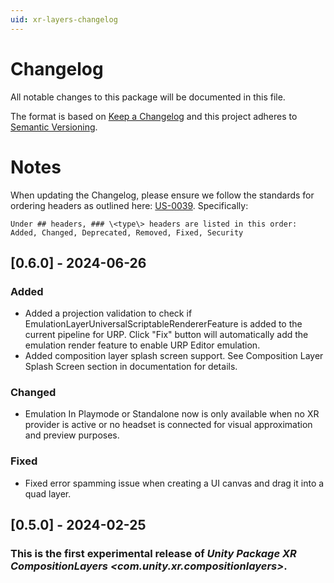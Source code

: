 ```yaml
---
uid: xr-layers-changelog
---
```


# Changelog
All notable changes to this package will be documented in this file.

The format is based on [Keep a Changelog](http://keepachangelog.com/en/1.0.0/)
and this project adheres to [Semantic Versioning](http://semver.org/spec/v2.0.0.html).

# Notes
When updating the Changelog, please ensure we follow the standards for ordering headers as outlined here: [US-0039](https://standards.ds.unity3d.com/Standards/US-0039/). Specifically:
```
Under ## headers, ### \<type\> headers are listed in this order: Added, Changed, Deprecated, Removed, Fixed, Security
```

## [0.6.0] - 2024-06-26

### Added
* Added a projection validation to check if EmulationLayerUniversalScriptableRendererFeature is added to the current pipeline for URP. Click "Fix" button will automatically add the emulation render feature to enable URP Editor emulation.
* Added composition layer splash screen support. See Composition Layer Splash Screen section in documentation for details.

### Changed
* Emulation In Playmode or Standalone now is only available when no XR provider is active or no headset is connected for visual approximation and preview purposes.

### Fixed
* Fixed error spamming issue when creating a UI canvas and drag it into a quad layer.

## [0.5.0] - 2024-02-25

### This is the first experimental release of *Unity Package XR CompositionLayers \<com.unity.xr.compositionlayers\>*.
